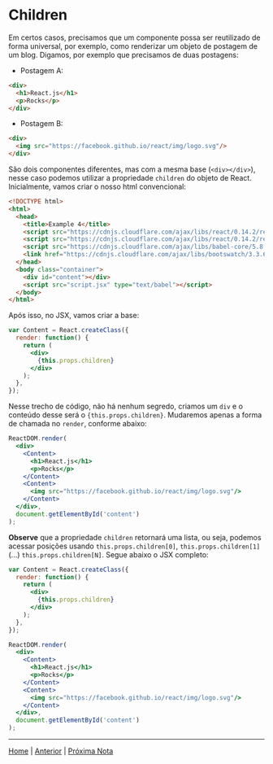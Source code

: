 # Children

Em certos casos, precisamos que um componente possa ser reutilizado de forma
universal, por exemplo, como renderizar um objeto de postagem de um blog.
Digamos, por exemplo que precisamos de duas postagens:

-   Postagem A:

```html
<div>
  <h1>React.js</h1>
  <p>Rocks</p>
</div>
```

-   Postagem B:

```html
<div>
  <img src="https://facebook.github.io/react/img/logo.svg"/>
</div>
```

São dois componentes diferentes, mas com a mesma base (`<div></div>`), nesse
caso podemos utilizar a propriedade `children` do objeto de React. Inicialmente,
vamos criar o nosso html convencional:

```html
<!DOCTYPE html>
<html>
  <head>
    <title>Example 4</title>
    <script src="https://cdnjs.cloudflare.com/ajax/libs/react/0.14.2/react.js"></script>
    <script src="https://cdnjs.cloudflare.com/ajax/libs/react/0.14.2/react-dom.js"></script>
    <script src="https://cdnjs.cloudflare.com/ajax/libs/babel-core/5.8.34/browser.js"></script>
    <link href="https://cdnjs.cloudflare.com/ajax/libs/bootswatch/3.3.6/flatly/bootstrap.min.css" rel="stylesheet" />
  </head>
  <body class="container">
    <div id="content"></div>
    <script src="script.jsx" type="text/babel"></script>
  </body>
</html>
```

Após isso, no JSX, vamos criar a base:

```jsx
var Content = React.createClass({
  render: function() {
    return (
      <div>
        {this.props.children}
      </div>
    );
  },
});
```

Nesse trecho de código, não há nenhum segredo, criamos um `div` e o conteúdo
desse será o `{this.props.children}`. Mudaremos apenas a forma de chamada no
`render`, conforme abaixo:

```jsx
ReactDOM.render(
  <div>
    <Content>
      <h1>React.js</h1>
      <p>Rocks</p>
    </Content>
    <Content>
      <img src="https://facebook.github.io/react/img/logo.svg"/>
    </Content>
  </div>,
  document.getElementById('content')
);
```

**Observe** que a propriedade `children` retornará uma lista, ou seja, podemos
acessar posições usando `this.props.children[0]`, `this.props.children[1]` (...)
`this.props.children[N]`. Segue abaixo o JSX completo:

```jsx
var Content = React.createClass({
  render: function() {
    return (
      <div>
        {this.props.children}
      </div>
    );
  },
});

ReactDOM.render(
  <div>
    <Content>
      <h1>React.js</h1>
      <p>Rocks</p>
    </Content>
    <Content>
      <img src="https://facebook.github.io/react/img/logo.svg"/>
    </Content>
  </div>,
  document.getElementById('content')
);
```

---

[Home](../README.md) | [Anterior](note_4_4.md) | [Próxima Nota](note_4_6.md)

